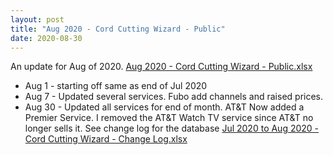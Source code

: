 ```yaml
---
layout: post
title: "Aug 2020 - Cord Cutting Wizard - Public"
date: 2020-08-30
---
```

<p>An update for Aug of 2020. <a href="/Aug 2020 - Cord Cutting Wizard - Public.xlsx">Aug 2020 - Cord Cutting Wizard - Public.xlsx</a>
  <p>
    <ul>
      <li>Aug 1 - starting off same as end of Jul 2020
      <li>Aug 7 - Updated several services. Fubo add channels and raised prices.
      <li>Aug 30 - Updated all services for end of month. AT&T Now added a Premier Service. I removed the AT&T Watch TV service since AT&T no longer sells it. See change log for the database <a href="/Jul 2020 to Aug 2020 - Cord Cutting Wizard - Change Log.xlsx">Jul 2020 to Aug 2020 - Cord Cutting Wizard - Change Log.xlsx</a>

